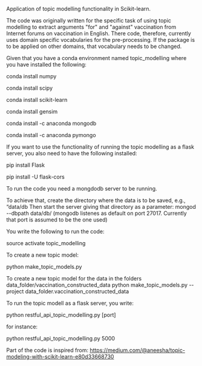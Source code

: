 Application of topic modelling functionality in Scikit-learn.

The code was originally written for the specific task of using topic modelling to extract arguments "for" and "against" vaccination from Internet forums on vaccination in English. There code, therefore, currently uses domain specific vocabularies for the pre-processing. If the package is to be applied on other domains, that vocabulary needs to be changed.

Given that you have a conda environment named topic_modelling where you have installed the following:

conda install numpy

conda install scipy

conda install scikit-learn

conda install gensim

conda install -c anaconda mongodb

conda install -c anaconda pymongo

If you want to use the functionality of running the topic modelling as a flask server, you also need to have the following installed:

pip install Flask

pip install -U flask-cors


To run the code you need a mongdodb server to be running.

To achieve that, create the directory where the data is to be saved, e.g., “data/db
Then start the server giving that directory as a parameter:
mongod --dbpath data/db/
(mongodb listenes as default on port 27017. Currently that port is assumed to be the one used)

You write the following to run the code:

source activate topic_modelling

To create a new topic model:

python make_topic_models.py

To create a new topic model for the data in the folders data_folder/vaccination_constructed_data
python make_topic_models.py --project data_folder.vaccination_constructed_data


To run the topic modell as a flask server, you write:

python restful_api_topic_modelling.py [port]

for instance:

python restful_api_topic_modelling.py 5000



Part of the code is inspired from:
https://medium.com/@aneesha/topic-modeling-with-scikit-learn-e80d33668730
